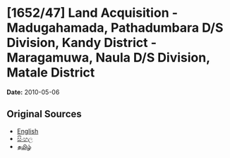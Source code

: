 # [1652/47] Land Acquisition - Madugahamada, Pathadumbara D/S Division, Kandy District - Maragamuwa, Naula D/S Division, Matale District

**Date:** 2010-05-06

## Original Sources

- [English](https://documents.gov.lk/view/extra-gazettes/2010/5/1652-47_E.pdf)
- [සිංහල](https://documents.gov.lk/view/extra-gazettes/2010/5/1652-47_S.pdf)
- [தமிழ்](https://documents.gov.lk/view/extra-gazettes/2010/5/1652-47_T.pdf)
